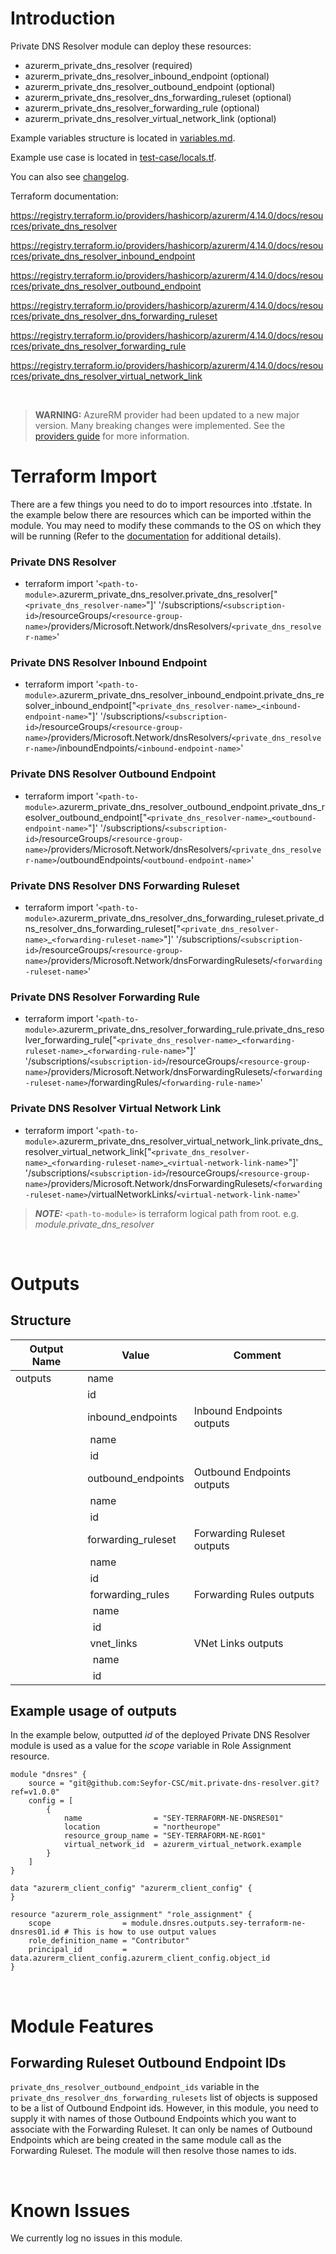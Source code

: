 # Introduction
Private DNS Resolver module can deploy these resources:
* azurerm_private_dns_resolver (required)
* azurerm_private_dns_resolver_inbound_endpoint (optional)
* azurerm_private_dns_resolver_outbound_endpoint (optional)
* azurerm_private_dns_resolver_dns_forwarding_ruleset (optional)
* azurerm_private_dns_resolver_forwarding_rule (optional)
* azurerm_private_dns_resolver_virtual_network_link (optional)

Example variables structure is located in [variables.md](variables.md).

Example use case is located in [test-case/locals.tf](test-case/locals.tf).

You can also see [changelog](CHANGELOG.md).

Terraform documentation:

https://registry.terraform.io/providers/hashicorp/azurerm/4.14.0/docs/resources/private_dns_resolver

https://registry.terraform.io/providers/hashicorp/azurerm/4.14.0/docs/resources/private_dns_resolver_inbound_endpoint

https://registry.terraform.io/providers/hashicorp/azurerm/4.14.0/docs/resources/private_dns_resolver_outbound_endpoint

https://registry.terraform.io/providers/hashicorp/azurerm/4.14.0/docs/resources/private_dns_resolver_dns_forwarding_ruleset

https://registry.terraform.io/providers/hashicorp/azurerm/4.14.0/docs/resources/private_dns_resolver_forwarding_rule

https://registry.terraform.io/providers/hashicorp/azurerm/4.14.0/docs/resources/private_dns_resolver_virtual_network_link

&nbsp;

> **WARNING:** AzureRM provider had been updated to a new major version. Many breaking changes were implemented. See the [providers guide](https://registry.terraform.io/providers/hashicorp/azurerm/latest/docs/guides/4.0-upgrade-guide) for more information.

# Terraform Import
There are a few things you need to do to import resources into .tfstate. In the example below there are resources which can be imported within the module. You may need to modify these commands to the OS on which they will be running (Refer to the [documentation](https://developer.hashicorp.com/terraform/cli/commands/import#example-import-into-resource-configured-with-for_each) for additional details).
### Private DNS Resolver
* terraform import '`<path-to-module>`.azurerm_private_dns_resolver.private_dns_resolver["`<private_dns_resolver-name>`"]' '/subscriptions/`<subscription-id>`/resourceGroups/`<resource-group-name>`/providers/Microsoft.Network/dnsResolvers/`<private_dns_resolver-name>`'
### Private DNS Resolver Inbound Endpoint
* terraform import '`<path-to-module>`.azurerm_private_dns_resolver_inbound_endpoint.private_dns_resolver_inbound_endpoint["`<private_dns_resolver-name>`_`<inbound-endpoint-name>`"]' '/subscriptions/`<subscription-id>`/resourceGroups/`<resource-group-name>`/providers/Microsoft.Network/dnsResolvers/`<private_dns_resolver-name>`/inboundEndpoints/`<inbound-endpoint-name>`'
### Private DNS Resolver Outbound Endpoint
* terraform import '`<path-to-module>`.azurerm_private_dns_resolver_outbound_endpoint.private_dns_resolver_outbound_endpoint["`<private_dns_resolver-name>`_`<outbound-endpoint-name>`"]' '/subscriptions/`<subscription-id>`/resourceGroups/`<resource-group-name>`/providers/Microsoft.Network/dnsResolvers/`<private_dns_resolver-name>`/outboundEndpoints/`<outbound-endpoint-name>`'
### Private DNS Resolver DNS Forwarding Ruleset
* terraform import '`<path-to-module>`.azurerm_private_dns_resolver_dns_forwarding_ruleset.private_dns_resolver_dns_forwarding_ruleset["`<private_dns_resolver-name>`_`<forwarding-ruleset-name>`"]' '/subscriptions/`<subscription-id>`/resourceGroups/`<resource-group-name>`/providers/Microsoft.Network/dnsForwardingRulesets/`<forwarding-ruleset-name>`'
### Private DNS Resolver Forwarding Rule
* terraform import '`<path-to-module>`.azurerm_private_dns_resolver_forwarding_rule.private_dns_resolver_forwarding_rule["`<private_dns_resolver-name>`\_`<forwarding-ruleset-name>`\_`<forwarding-rule-name>`"]' '/subscriptions/`<subscription-id>`/resourceGroups/`<resource-group-name>`/providers/Microsoft.Network/dnsForwardingRulesets/`<forwarding-ruleset-name>`/forwardingRules/`<forwarding-rule-name>`'
### Private DNS Resolver Virtual Network Link
* terraform import '`<path-to-module>`.azurerm_private_dns_resolver_virtual_network_link.private_dns_resolver_virtual_network_link["`<private_dns_resolver-name>`\_`<forwarding-ruleset-name>`\_`<virtual-network-link-name>`"]' '/subscriptions/`<subscription-id>`/resourceGroups/`<resource-group-name>`/providers/Microsoft.Network/dnsForwardingRulesets/`<forwarding-ruleset-name>`/virtualNetworkLinks/`<virtual-network-link-name>`'

 > **_NOTE:_** `<path-to-module>` is terraform logical path from root. e.g. _module.private\_dns\_resolver_

&nbsp;

# Outputs
## Structure

| Output Name | Value                  | Comment                    |
| ----------- | ---------------------- | -------------------------- |
| outputs     | name                   |                            |
|             | id                     |                            |
|             | inbound_endpoints      | Inbound Endpoints outputs  |
|             | &nbsp;name             |                            |
|             | &nbsp;id               |                            |
|             | outbound_endpoints     | Outbound Endpoints outputs |
|             | &nbsp;name             |                            |
|             | &nbsp;id               |                            |
|             | forwarding_ruleset     | Forwarding Ruleset outputs |
|             | &nbsp;name             |                            |
|             | &nbsp;id               |                            |
|             | &nbsp;forwarding_rules | Forwarding Rules outputs   |
|             | &nbsp;&nbsp;name       |                            |
|             | &nbsp;&nbsp;id         |                            |
|             | &nbsp;vnet_links       | VNet Links outputs         |
|             | &nbsp;&nbsp;name       |                            |
|             | &nbsp;&nbsp;id         |                            |

## Example usage of outputs
In the example below, outputted _id_ of the deployed Private DNS Resolver module is used as a value for the _scope_ variable in Role Assignment resource.
```
module "dnsres" {
    source = "git@github.com:Seyfor-CSC/mit.private-dns-resolver.git?ref=v1.0.0"
    config = [
        {
            name                = "SEY-TERRAFORM-NE-DNSRES01"
            location            = "northeurope"
            resource_group_name = "SEY-TERRAFORM-NE-RG01"
            virtual_network_id  = azurerm_virtual_network.example
        }
    ]
}

data "azurerm_client_config" "azurerm_client_config" {
}

resource "azurerm_role_assignment" "role_assignment" {
    scope                = module.dnsres.outputs.sey-terraform-ne-dnsres01.id # This is how to use output values
    role_definition_name = "Contributor"
    principal_id         = data.azurerm_client_config.azurerm_client_config.object_id
}
```

&nbsp;

# Module Features
## Forwarding Ruleset Outbound Endpoint IDs
`private_dns_resolver_outbound_endpoint_ids` variable in the `private_dns_resolver_dns_forwarding_rulesets` list of objects is supposed to be a list of Outbound Endpoint ids. However, in this module, you need to supply it with names of those Outbound Endpoints which you want to associate with the Forwarding Ruleset. It can only be names of Outbound Endpoints which are being created in the same module call as the Forwarding Ruleset. The module will then resolve those names to ids.

&nbsp;

# Known Issues
We currently log no issues in this module.